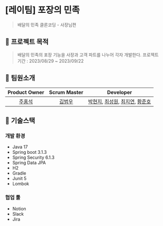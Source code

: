 # [레이팀] 포장의 민족
> 배달의 민족 클론코딩 - 사장님편

## 📌 프로젝트 목적
> 배달의 민족의 포장 기능을 사장과 고객 파트를 나누어 각자 개발한다.
> 프로젝트 기간 : 2023/08/29 ~ 2023/09/22

## 📌 팀원소개
|                                 Product Owner                                  |              Scrum Master               |                                                                    Developer                                                                     |
|:--:|:---:|:------------------------------------------------------------------------------------------------------------------------------------------------:|
|                      [주홍석](https://github.com/Juhongseok)                      | [김범우](https://github.com/beomukim) | [박현지](https://github.com/hyeon-z), [최성원](https://github.com/choi5798), [최지연](https://github.com/ddongpuri), [황준호](https://github.com/juno-junho) |

## 📌 기술스택

### 개발 환경
 - Java 17
 - Spring boot 3.1.3
 - Spring Security 6.1.3
 - Spring Data JPA
 - H2
 - Gradle
 - Junit 5
 - Lombok

### 협업 툴
- Notion
- Slack
- Jira
